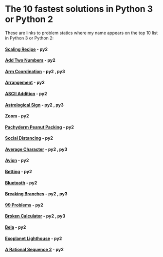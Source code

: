 # The 10 fastest solutions in Python 3 or Python 2 

These are links to problem statics where my name appears on the top 10 list in Python 3 or Python 2:
#### [Scaling Recipe](https://open.kattis.com/problems/scalingrecipe/statistics) - py2
#### [Add Two Numbers](https://open.kattis.com/problems/addtwonumbers/statistics) - py2
#### [Arm Coordination](https://open.kattis.com/problems/armcoordination/statistics) - py2 , py3
#### [Arrangement](https://open.kattis.com/problems/upprodun/statistics) - py2
#### [ASCII Addition](https://open.kattis.com/problems/asciiaddition/statistics) - py2
#### [Astrological Sign](https://open.kattis.com/problems/astrologicalsign/statistics) - py2 , py3
#### [Zoom](https://open.kattis.com/problems/astrologicalsign/statistics) - py2
#### [Pachyderm Peanut Packing](https://open.kattis.com/problems/pachydermpeanutpacking/statistics) - py2
#### [Social Distancing](https://open.kattis.com/problems/socialdistancing2/statistics) - py2
#### [Average Character](https://open.kattis.com/problems/averagecharacter/statistics) - py2 , py3
#### [Avion](https://open.kattis.com/problems/avion/statistics) - py2
#### [Betting](https://open.kattis.com/problems/betting/statistics) - py2
#### [Bluetooth](https://open.kattis.com/problems/bluetooth/statistics) - py2
#### [Breaking Branches](https://open.kattis.com/problems/breakingbranches/statistics) - py2 , py3
#### [99 Problems](https://open.kattis.com/problems/99problems/statistics) - py2
#### [Broken Calculator](https://open.kattis.com/problems/brokencalculator/statistics) - py2 , py3
#### [Bela](https://open.kattis.com/problems/bela/statistics) - py2
#### [Exoplanet Lighthouse](https://open.kattis.com/problems/exoplanetlighthouse/statistics) - py2
#### [A Rational Sequence 2](https://open.kattis.com/problems/rationalsequence2/statistics) - py2
